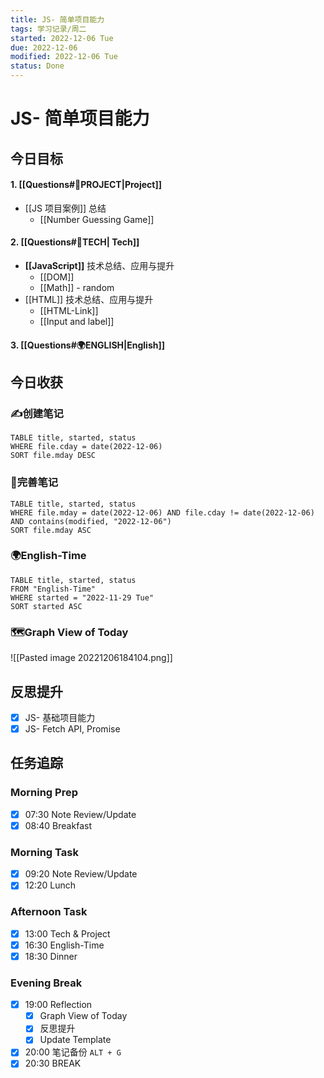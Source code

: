 ```yaml
---
title: JS- 简单项目能力
tags: 学习记录/周二
started: 2022-12-06 Tue
due: 2022-12-06
modified: 2022-12-06 Tue
status: Done
---
```

# JS- 简单项目能力
## 今日目标
#### 1. [[Questions#🚀PROJECT|Project]]
- [[JS 项目案例]] 总结
	- [[Number Guessing Game]]
#### 2. [[Questions#🚀TECH| Tech]]
- **[[JavaScript]]** 技术总结、应用与提升
	- [[DOM]]
	- [[Math]] - random
- [[HTML]] 技术总结、应用与提升
	- [[HTML-Link]]
	- [[Input and label]]
#### 3. [[Questions#🌍ENGLISH|English]]

## 今日收获
### ✍️创建笔记

```dataview
TABLE title, started, status
WHERE file.cday = date(2022-12-06)
SORT file.mday DESC
```

### 📝完善笔记

```dataview
TABLE title, started, status
WHERE file.mday = date(2022-12-06) AND file.cday != date(2022-12-06) AND contains(modified, "2022-12-06")
SORT file.mday ASC
```

### 🌍English-Time

```dataview
TABLE title, started, status
FROM "English-Time"
WHERE started = "2022-11-29 Tue"
SORT started ASC
```

### 🗺️Graph View of Today
![[Pasted image 20221206184104.png]]
## 反思提升
- [x] JS- 基础项目能力
- [x] JS- Fetch API, Promise
## 任务追踪
### Morning Prep
- [x] 07:30 Note Review/Update
- [x] 08:40 Breakfast
### Morning Task
- [x] 09:20 Note Review/Update
- [x] 12:20 Lunch
### Afternoon Task
- [x] 13:00 Tech & Project
- [x] 16:30 English-Time
- [x] 18:30 Dinner
### Evening Break
- [x] 19:00 Reflection
	- [x] Graph View of Today
	- [x] 反思提升
	- [x] Update Template 
- [x] 20:00 笔记备份 `ALT + G`
- [x] 20:30 BREAK